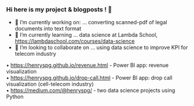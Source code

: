 ### Hi here is my project & blogposts ! 👋

- 🔭 I’m currently working on: ... converting scanned-pdf of legal documents into text format  
- 🌱 I’m currently learning ... data science at Lambda School, https://lambdaschool.com/courses/data-science  
- 👯 I’m looking to collaborate on ... using data science to improve KPI for telecom industry  

•	https://henryspg.github.io/revenue.html  	    -  Power BI app: revenue visualization  
•	https://henryspg.github.io/drop-call.html   	-  Power BI app: drop call visualization (cell-telecom industry)  
•	https://medium.com/@henryspg/  		            -  two data science projects using Python  

